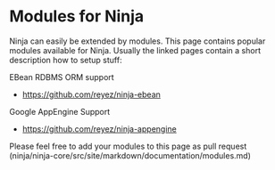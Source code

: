 Modules for Ninja
=================

Ninja can easily be extended by modules. This page contains popular modules
available for Ninja. Usually the linked pages contain
a short description how to setup stuff:


EBean RDBMS ORM support

 * https://github.com/reyez/ninja-ebean
 
 
Google AppEngine Support

 * https://github.com/reyez/ninja-appengine



Please feel free to add your modules to this page as pull request 
(ninja/ninja-core/src/site/markdown/documentation/modules.md)
